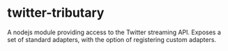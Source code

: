 twitter-tributary
=================

A nodejs module providing access to the Twitter streaming API. Exposes a set of standard adapters, with the option of registering custom adapters.
